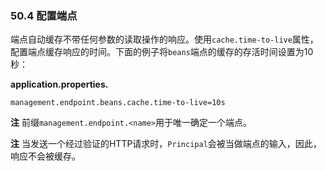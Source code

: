 ### 50.4 配置端点

端点自动缓存不带任何参数的读取操作的响应。使用`cache.time-to-live`属性，配置端点缓存响应的时间。下面的例子将`beans`端点的缓存的存活时间设置为10秒：

**application.properties.**
```properties
management.endpoint.beans.cache.time-to-live=10s
```

**注** 前缀`management.endpoint.<name>`用于唯一确定一个端点。

**注** 当发送一个经过验证的HTTP请求时，`Principal`会被当做端点的输入，因此，响应不会被缓存。
